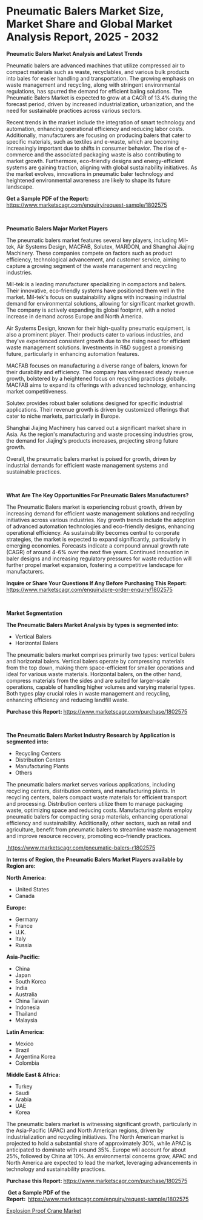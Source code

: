 <p><h1>Pneumatic Balers Market Size, Market Share and Global Market Analysis Report, 2025 - 2032</h1></p><p><strong>Pneumatic Balers Market Analysis and Latest Trends</strong></p>
<p><p>Pneumatic balers are advanced machines that utilize compressed air to compact materials such as waste, recyclables, and various bulk products into bales for easier handling and transportation. The growing emphasis on waste management and recycling, along with stringent environmental regulations, has spurred the demand for efficient baling solutions. The Pneumatic Balers Market is expected to grow at a CAGR of 13.4% during the forecast period, driven by increased industrialization, urbanization, and the need for sustainable practices across various sectors.</p><p>Recent trends in the market include the integration of smart technology and automation, enhancing operational efficiency and reducing labor costs. Additionally, manufacturers are focusing on producing balers that cater to specific materials, such as textiles and e-waste, which are becoming increasingly important due to shifts in consumer behavior. The rise of e-commerce and the associated packaging waste is also contributing to market growth. Furthermore, eco-friendly designs and energy-efficient systems are gaining traction, aligning with global sustainability initiatives. As the market evolves, innovations in pneumatic baler technology and heightened environmental awareness are likely to shape its future landscape.</p></p>
<p><strong>Get a Sample PDF of the Report:&nbsp;</strong> <a href="https://www.marketscagr.com/enquiry/request-sample/1802575?utm_campaign=2110&utm_medium=2&utm_source=Github&utm_content=ia&utm_term=10042025&utm_id=pneumatic-balers">https://www.marketscagr.com/enquiry/request-sample/1802575</a></p>
<p>&nbsp;</p>
<p><strong>Pneumatic Balers Major Market Players</strong></p>
<p><p>The pneumatic balers market features several key players, including Mil-tek, Air Systems Design, MACFAB, Solutex, MARDON, and Shanghai Jiajing Machinery. These companies compete on factors such as product efficiency, technological advancement, and customer service, aiming to capture a growing segment of the waste management and recycling industries.</p><p>Mil-tek is a leading manufacturer specializing in compactors and balers. Their innovative, eco-friendly systems have positioned them well in the market. Mil-tek's focus on sustainability aligns with increasing industrial demand for environmental solutions, allowing for significant market growth. The company is actively expanding its global footprint, with a noted increase in demand across Europe and North America.</p><p>Air Systems Design, known for their high-quality pneumatic equipment, is also a prominent player. Their products cater to various industries, and they've experienced consistent growth due to the rising need for efficient waste management solutions. Investments in R&D suggest a promising future, particularly in enhancing automation features.</p><p>MACFAB focuses on manufacturing a diverse range of balers, known for their durability and efficiency. The company has witnessed steady revenue growth, bolstered by a heightened focus on recycling practices globally. MACFAB aims to expand its offerings with advanced technology, enhancing market competitiveness.</p><p>Solutex provides robust baler solutions designed for specific industrial applications. Their revenue growth is driven by customized offerings that cater to niche markets, particularly in Europe.</p><p>Shanghai Jiajing Machinery has carved out a significant market share in Asia. As the region's manufacturing and waste processing industries grow, the demand for Jiajing's products increases, projecting strong future growth.</p><p>Overall, the pneumatic balers market is poised for growth, driven by industrial demands for efficient waste management systems and sustainable practices.</p></p>
<p>&nbsp;</p>
<p><strong>What Are The Key Opportunities For Pneumatic Balers Manufacturers?</strong></p>
<p><p>The Pneumatic Balers market is experiencing robust growth, driven by increasing demand for efficient waste management solutions and recycling initiatives across various industries. Key growth trends include the adoption of advanced automation technologies and eco-friendly designs, enhancing operational efficiency. As sustainability becomes central to corporate strategies, the market is expected to expand significantly, particularly in emerging economies. Forecasts indicate a compound annual growth rate (CAGR) of around 4-6% over the next five years. Continued innovation in baler designs and increasing regulatory pressures for waste reduction will further propel market expansion, fostering a competitive landscape for manufacturers.</p></p>
<p><strong>Inquire or Share Your Questions If Any Before Purchasing This Report:</strong> <a href="https://www.marketscagr.com/enquiry/pre-order-enquiry/1802575?utm_campaign=2110&utm_medium=2&utm_source=Github&utm_content=ia&utm_term=10042025&utm_id=pneumatic-balers">https://www.marketscagr.com/enquiry/pre-order-enquiry/1802575</a></p>
<p>&nbsp;</p>
<p><strong>Market Segmentation</strong></p>
<p><strong>The Pneumatic Balers Market Analysis by types is segmented into:</strong></p>
<p><ul><li>Vertical Balers</li><li>Horizontal Balers</li></ul></p>
<p><p>The pneumatic balers market comprises primarily two types: vertical balers and horizontal balers. Vertical balers operate by compressing materials from the top down, making them space-efficient for smaller operations and ideal for various waste materials. Horizontal balers, on the other hand, compress materials from the sides and are suited for larger-scale operations, capable of handling higher volumes and varying material types. Both types play crucial roles in waste management and recycling, enhancing efficiency and reducing landfill waste.</p></p>
<p><strong>Purchase this Report:&nbsp;</strong><a href="https://www.marketscagr.com/purchase/1802575?utm_campaign=2110&utm_medium=2&utm_source=Github&utm_content=ia&utm_term=10042025&utm_id=pneumatic-balers">https://www.marketscagr.com/purchase/1802575</a></p>
<p>&nbsp;</p>
<p><strong>The Pneumatic Balers Market Industry Research by Application is segmented into:</strong></p>
<p><ul><li>Recycling Centers</li><li>Distribution Centers</li><li>Manufacturing Plants</li><li>Others</li></ul></p>
<p><p>The pneumatic balers market serves various applications, including recycling centers, distribution centers, and manufacturing plants. In recycling centers, balers compact waste materials for efficient transport and processing. Distribution centers utilize them to manage packaging waste, optimizing space and reducing costs. Manufacturing plants employ pneumatic balers for compacting scrap materials, enhancing operational efficiency and sustainability. Additionally, other sectors, such as retail and agriculture, benefit from pneumatic balers to streamline waste management and improve resource recovery, promoting eco-friendly practices.</p></p>
<p><a href="https://www.marketscagr.com/pneumatic-balers-r1802575?utm_campaign=2110&utm_medium=2&utm_source=Github&utm_content=ia&utm_term=10042025&utm_id=pneumatic-balers">&nbsp;https://www.marketscagr.com/pneumatic-balers-r1802575</a></p>
<p><strong>In terms of Region, the Pneumatic Balers Market Players available by Region are:</strong></p>
<p>
    <p> <strong> North America: </strong>
        <ul>
            <li>United States</li>
            <li>Canada</li>
        </ul>
        </p> 
    <p> <strong> Europe: </strong>
        <ul>
            <li>Germany</li>
            <li>France</li>
            <li>U.K.</li>
            <li>Italy</li>
            <li>Russia</li>
        </ul>
        </p> 
    <p> <strong> Asia-Pacific: </strong>
        <ul>
            <li>China</li>
            <li>Japan</li>
            <li>South Korea</li>
            <li>India</li>
            <li>Australia</li>
            <li>China Taiwan</li>
            <li>Indonesia</li>
            <li>Thailand</li>
            <li>Malaysia</li>
        </ul>
        </p> 
    <p> <strong> Latin America: </strong>
        <ul>
            <li>Mexico</li>
            <li>Brazil</li>
            <li>Argentina Korea</li>
            <li>Colombia</li>
        </ul>
        </p> 
    <p> <strong> Middle East & Africa: </strong>
        <ul>
            <li>Turkey</li>
            <li>Saudi</li>
            <li>Arabia</li>
            <li>UAE</li>
            <li>Korea</li>
        </ul>
    </p>
    </p>
<p><p>The pneumatic balers market is witnessing significant growth, particularly in the Asia-Pacific (APAC) and North American regions, driven by industrialization and recycling initiatives. The North American market is projected to hold a substantial share of approximately 30%, while APAC is anticipated to dominate with around 35%. Europe will account for about 25%, followed by China at 10%. As environmental concerns grow, APAC and North America are expected to lead the market, leveraging advancements in technology and sustainability practices.</p></p>
<p><strong>Purchase this Report: </strong><a href="https://www.marketscagr.com/purchase/1802575?utm_campaign=2110&utm_medium=2&utm_source=Github&utm_content=ia&utm_term=10042025&utm_id=pneumatic-balers">https://www.marketscagr.com/purchase/1802575</a></p>
<p>&nbsp;<strong>Get a Sample PDF of the Report:&nbsp;&nbsp;</strong><a href="https://www.marketscagr.com/enquiry/request-sample/1802575?utm_campaign=2110&utm_medium=2&utm_source=Github&utm_content=ia&utm_term=10042025&utm_id=pneumatic-balers">https://www.marketscagr.com/enquiry/request-sample/1802575</a></p>
<p><strong></strong></p>
<p><p><a href="https://github.com/oliveroste6/Market-Research-Report-List-1/blob/main/explosion-proof-crane-market.md?utm_campaign=2110&utm_medium=2&utm_source=Github&utm_content=ia&utm_term=10042025&utm_id=pneumatic-balers">Explosion Proof Crane Market</a></p></p>